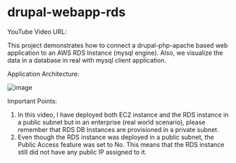 # drupal-webapp-rds

YouTube Video URL:

This project demonstrates how to connect a drupal-php-apache based web application to an AWS RDS Instance (mysql engine).
Also, we visualize the data in a database in real with mysql client application.

Application Architecture:

![image](https://github.com/user-attachments/assets/7c134135-63e4-4872-95d5-13e0d40ca58f)

Important Points: 

1. In this video, I have deployed both EC2 instance and the RDS instance in a public subnet but in an enterprise (real world scenario), please remember that RDS DB Instances are provisioned in a private subnet.
2. Even though the RDS instance was deployed in a public subnet, the Public Access feature was set to No. This means that the RDS instance still did not have any public IP assigned to it.
